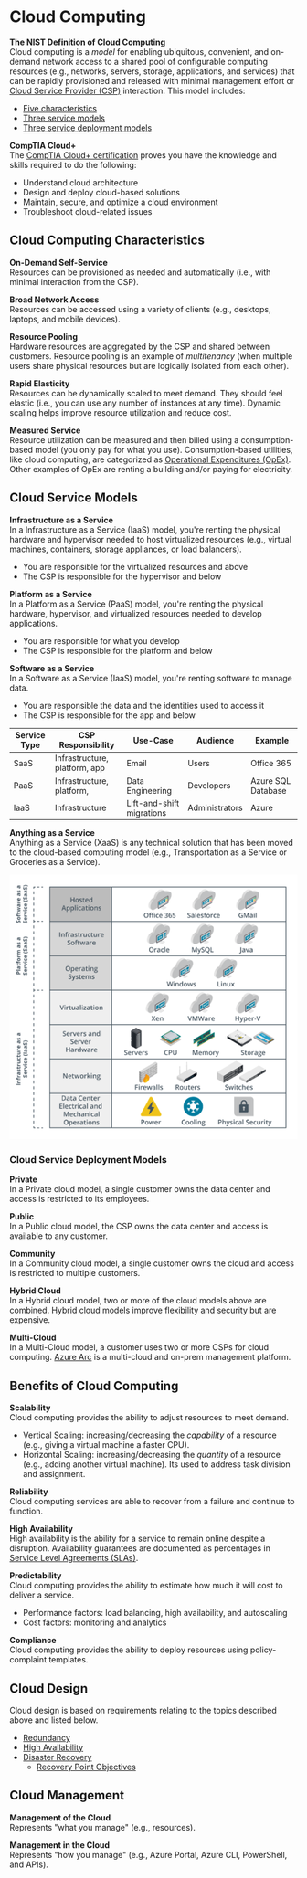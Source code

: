 # Cloud Computing
**The NIST Definition of Cloud Computing**  
Cloud computing is a *model* for enabling ubiquitous, convenient, and on-demand network access to a shared pool of configurable computing resources (e.g., networks, servers, storage, applications, and services) that can be rapidly provisioned and released with minimal management effort or [Cloud Service Provider (CSP)](/cloud/business-operations/service-providers/README.md) interaction. This model includes:
* [Five characteristics](/cloud/README.md#cloud-computing-characteristics)
* [Three service models](/cloud/README.md#cloud-service-models)
* [Three service deployment models](/cloud/README.md#cloud-service-deployment-models)

**CompTIA Cloud+**  
The [CompTIA Cloud+ certification](https://partners.comptia.org/docs/default-source/resources/comptia-cloud-cv0-003-exam-objectives-(1-0)) proves you have the knowledge and skills required to do the following:
* Understand cloud architecture
* Design and deploy cloud-based solutions
* Maintain, secure, and optimize a cloud environment
* Troubleshoot cloud-related issues

## Cloud Computing Characteristics
**On-Demand Self-Service**  
Resources can be provisioned as needed and automatically (i.e., with minimal interaction from the CSP).

**Broad Network Access**  
Resources can be accessed using a variety of clients (e.g., desktops, laptops, and mobile devices).

**Resource Pooling**  
Hardware resources are aggregated by the CSP and shared between customers. Resource pooling is an example of *multitenancy* (when multiple users share physical resources but are logically isolated from each other).

**Rapid Elasticity**  
Resources can be dynamically scaled to meet demand. They should feel elastic (i.e., you can use any number of instances at any time). Dynamic scaling helps improve resource utilization and reduce cost. 

**Measured Service**  
Resource utilization can be measured and then billed using a consumption-based model (you only pay for what you use). Consumption-based utilities, like cloud computing, are categorized as [Operational Expenditures (OpEx)](/cloud/business-operations/expenditures/README.md#categories). Other examples of OpEx are renting a building and/or paying for electricity. 

## Cloud Service Models
**Infrastructure as a Service**  
In a Infrastructure as a Service (IaaS) model, you're renting the physical hardware and hypervisor needed to host virtualized resources (e.g., virtual machines, containers, storage appliances, or load balancers). 
* You are responsible for the virtualized resources and above
* The CSP is responsible for the hypervisor and below

**Platform as a Service**  
In a Platform as a Service (PaaS) model, you're renting the physical hardware, hypervisor, and virtualized resources needed to develop applications. 
* You are responsible for what you develop
* The CSP is responsible for the platform and below 

**Software as a Service**  
In a Software as a Service (IaaS) model, you're renting software to manage data. 
* You are responsible the data and the identities used to access it
* The CSP is responsible for the app and below 

| Service Type | CSP Responsibility            | Use-Case                  | Audience       | Example            |
| ------------ | ----------------------------- | ------------------------- | -------------- | ------------------ |
| SaaS         | Infrastructure, platform, app | Email                     | Users          | Office 365         |
| PaaS         | Infrastructure, platform,     | Data Engineering          | Developers     | Azure SQL Database |
| IaaS         | Infrastructure                | Lift-and-shift migrations | Administrators | Azure              |

**Anything as a Service**    
Anything as a Service (XaaS) is any technical solution that has been moved to the cloud-based computing model (e.g., Transportation as a Service or Groceries as a Service).

![cloud-service-models.png](/cloud/cloud-service-models.png)

### Cloud Service Deployment Models
**Private**  
In a Private cloud model, a single customer owns the data center and access is restricted to its employees. 

**Public**  
In a Public cloud model, the CSP owns the data center and access is available to any customer.

**Community**  
In a Community cloud model, a single customer owns the cloud and access is restricted to multiple customers.

**Hybrid Cloud**  
In a Hybrid cloud model, two or more of the cloud models above are combined. Hybrid cloud models improve flexibility and security but are expensive. 

**Multi-Cloud**  
In a Multi-Cloud model, a customer uses two or more CSPs for cloud computing. [Azure Arc](/azure/management/README.md#deployment-tools) is a multi-cloud and on-prem management platform. 

## Benefits of Cloud Computing
**Scalability**  
Cloud computing provides the ability to adjust resources to meet demand. 
* Vertical Scaling: increasing/decreasing the *capability* of a resource (e.g., giving a virtual machine a faster CPU). 
* Horizontal Scaling: increasing/decreasing the *quantity* of a resource (e.g., adding another virtual machine). Its used to address task division and assignment. 

**Reliability**  
Cloud computing services are able to recover from a failure and continue to function. 

**High Availability**  
High availability is the ability for a service to remain online despite a disruption. Availability guarantees are documented as percentages in [Service Level Agreements (SLAs)](/cloud/business-operations/service-providers/README.md#service-documents).

**Predictability**  
Cloud computing provides the ability to estimate how much it will cost to deliver a service. 
* Performance factors: load balancing, high availability, and autoscaling
* Cost factors: monitoring and analytics

**Compliance**  
Cloud computing provides the ability to deploy resources using policy-complaint templates. 

## Cloud Design
Cloud design is based on requirements relating to the topics described above and listed below. 
* [Redundancy](/cloud/security/risk-management/README.md#redundancy)
* [High Availability](/cloud/security/risk-management/README.md#high-availability)
* [Disaster Recovery](/cloud/security/risk-management/README.md#disaster-recovery)
  * [Recovery Point Objectives](/cloud/security/risk-management/README.md#recovery-point-objectives)

## Cloud Management
**Management of the Cloud**  
Represents "what you manage" (e.g., resources).

**Management in the Cloud**  
Represents "how you manage" (e.g., Azure Portal, Azure CLI, PowerShell, and APIs).